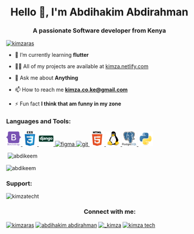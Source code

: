<h1 align="center">Hello 👋, I'm Abdihakim Abdirahman</h1>
<h3 align="center">A passionate Software developer from Kenya</h3>

<p align="left"> <a href="https://twitter.com/kimzaras" target="blank"><img src="https://img.shields.io/twitter/follow/kimzaras?logo=twitter&style=for-the-badge" alt="kimzaras" /></a> </p>

- 🌱 I’m currently learning **flutter**

- 👨‍💻 All of my projects are available at [kimza.netlify.com](kimza.netlify.com)

- 💬 Ask me about **Anything**

- 📫 How to reach me **kimza.co.ke@gmail.com**

- ⚡ Fun fact **I think that am funny in my zone**

<h3 align="left">Languages and Tools:</h3>
<p align="left"> <a href="https://getbootstrap.com" target="_blank" rel="noreferrer"> <img src="https://raw.githubusercontent.com/devicons/devicon/master/icons/bootstrap/bootstrap-plain-wordmark.svg" alt="bootstrap" width="40" height="40"/> </a> <a href="https://www.w3schools.com/css/" target="_blank" rel="noreferrer"> <img src="https://raw.githubusercontent.com/devicons/devicon/master/icons/css3/css3-original-wordmark.svg" alt="css3" width="40" height="40"/> </a> <a href="https://www.djangoproject.com/" target="_blank" rel="noreferrer"> <img src="https://raw.githubusercontent.com/devicons/devicon/master/icons/django/django-original.svg" alt="django" width="40" height="40"/> </a> <a href="https://www.figma.com/" target="_blank" rel="noreferrer"> <img src="https://www.vectorlogo.zone/logos/figma/figma-icon.svg" alt="figma" width="40" height="40"/> </a> <a href="https://git-scm.com/" target="_blank" rel="noreferrer"> <img src="https://www.vectorlogo.zone/logos/git-scm/git-scm-icon.svg" alt="git" width="40" height="40"/> </a> <a href="https://www.w3.org/html/" target="_blank" rel="noreferrer"> <img src="https://raw.githubusercontent.com/devicons/devicon/master/icons/html5/html5-original-wordmark.svg" alt="html5" width="40" height="40"/> </a> <a href="https://www.linux.org/" target="_blank" rel="noreferrer"> <img src="https://raw.githubusercontent.com/devicons/devicon/master/icons/linux/linux-original.svg" alt="linux" width="40" height="40"/> </a> <a href="https://www.postgresql.org" target="_blank" rel="noreferrer"> <img src="https://raw.githubusercontent.com/devicons/devicon/master/icons/postgresql/postgresql-original-wordmark.svg" alt="postgresql" width="40" height="40"/> </a> <a href="https://www.python.org" target="_blank" rel="noreferrer"> <img src="https://raw.githubusercontent.com/devicons/devicon/master/icons/python/python-original.svg" alt="python" width="40" height="40"/> </a> </p>

<p>&nbsp;<img align="center" src="https://github-readme-stats.vercel.app/api?username=abdikeem&show_icons=true&locale=en" alt="abdikeem" /></p>

<p><img align="center" src="https://github-readme-streak-stats.herokuapp.com/?user=abdikeem&" alt="abdikeem" /></p>
<h3 align="left">Support:</h3>
<p><a href="https://www.buymeacoffee.com/kimzatecht"> <img align="left" src="https://cdn.buymeacoffee.com/buttons/v2/default-yellow.png" height="50" width="210" alt="kimzatecht" /></a></p><br>
<h3 align="left">Connect with me:</h3>
<p align="left">
<a href="https://twitter.com/kimzaras" target="blank"><img align="center" src="https://raw.githubusercontent.com/rahuldkjain/github-profile-readme-generator/master/src/images/icons/Social/twitter.svg" alt="kimzaras" height="30" width="40" /></a>
<a href="https://linkedin.com/in/abdihakim abdirahman" target="blank"><img align="center" src="https://raw.githubusercontent.com/rahuldkjain/github-profile-readme-generator/master/src/images/icons/Social/linked-in-alt.svg" alt="abdihakim abdirahman" height="30" width="40" /></a>
<a href="https://instagram.com/_kimza" target="blank"><img align="center" src="https://raw.githubusercontent.com/rahuldkjain/github-profile-readme-generator/master/src/images/icons/Social/instagram.svg" alt="_kimza" height="30" width="40" /></a>
<a href="https://www.youtube.com/c/kimza tech" target="blank"><img align="center" src="https://raw.githubusercontent.com/rahuldkjain/github-profile-readme-generator/master/src/images/icons/Social/youtube.svg" alt="kimza tech" height="30" width="40" /></a>
</p>

